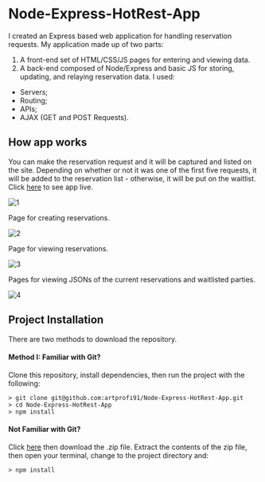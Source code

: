 # Node-Express-HotRest-App

I created an Express based web application for handling reservation requests. My application made up of two parts:
1. A front-end set of HTML/CSS/JS pages for entering and viewing data.
2. A back-end composed of Node/Express and basic JS for storing, updating, and relaying reservation data.
I used:
* Servers;
* Routing;
* APIs;
* AJAX (GET and POST Requests).

## How app works

You can make the reservation request and it will be captured and listed on the site. Depending on whether or not it was one of the first five requests, it will be added to the reservation list - otherwise, it will be put on the waitlist.
Click [here](https://art-hr-app.herokuapp.com/) to see app live.

![1](https://user-images.githubusercontent.com/28790452/30666172-15c2c620-9e19-11e7-9e95-d7a2cf093c2d.gif)

Page for creating reservations.

![2](https://user-images.githubusercontent.com/28790452/30666174-15cad86a-9e19-11e7-9e1c-3dfa2ca05e6a.gif)

Page for viewing reservations.

![3](https://user-images.githubusercontent.com/28790452/30666173-15c45db4-9e19-11e7-8c21-cf98320b638d.gif)

Pages for viewing JSONs of the current reservations and waitlisted parties.

![4](https://user-images.githubusercontent.com/28790452/30666171-15c08f5e-9e19-11e7-8b42-03691dfed2f3.gif)

## Project Installation

There are two methods to download the repository.

#### Method I: Familiar with Git?

Clone this repository, install dependencies, then run the project with the following:

```
> git clone git@github.com:artprofi91/Node-Express-HotRest-App.git
> cd Node-Express-HotRest-App
> npm install
```

#### Not Familiar with Git?

Click [here](https://github.com/artprofi91/Node-Express-HotRest-App) then download the .zip file. Extract the contents of the zip file, then open your terminal, change to the project directory and:

```
> npm install
```